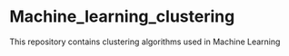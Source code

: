 # Machine_learning_clustering
This repository contains clustering algorithms used in Machine Learning
